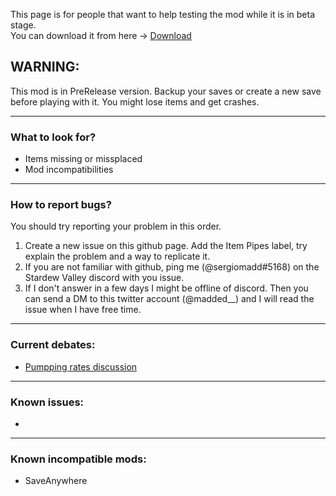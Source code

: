 This page is for people that want to help testing the mod while it is in beta stage.  
You can download it from here -> [Download](https://github.com/sergiomadd/StardewValleyMods/releases/tag/Beta)  

## WARNING:
This mod is in PreRelease version. Backup your saves or create a new save before playing with it. You might lose items and get crashes.

---

### What to look for?
- Items missing or missplaced
- Mod incompatibilities

---

### How to report bugs?
You should try reporting your problem in this order.
1) Create a new issue on this github page. Add the Item Pipes label, try explain the problem and a way to replicate it.
2) If you are not familiar with github, ping me (@sergiomadd#5168) on the Stardew Valley discord with you issue.
3) If I don't answer in a few days I might be offline of discord. Then you can send a DM to this twitter account (@madded__) and I will read the issue when I have free time.

---

### Current debates: 
- [Pumpping rates discussion](https://github.com/sergiomadd/StardewValleyMods/issues/3#issue-1272491737)

---

### Known issues:
- 

---

### Known incompatible mods:
- SaveAnywhere

